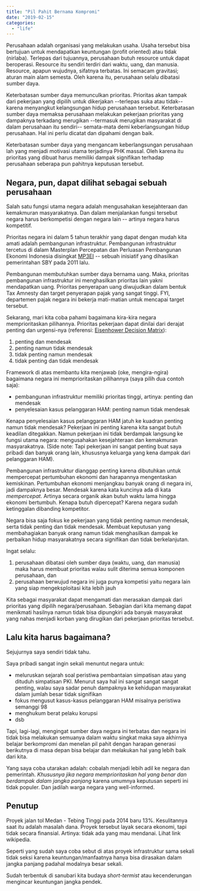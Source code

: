 ```yaml
---
title: "Pil Pahit Bernama Kompromi"
date: "2019-02-15"
categories: 
  - "life"
---
```


Perusahaan adalah organisasi yang melakukan usaha. Usaha tersebut bisa bertujuan untuk mendapatkan keuntungan (profit oriented) atau tidak (nirlaba). Terlepas dari tujuannya, perusahaan butuh resource untuk dapat beroperasi. Resource itu sendiri terdiri dari waktu, uang, dan manusia. Resource, apapun wujudnya, sifatnya terbatas. Ini semacam gravitasi; aturan main alam semesta. Oleh karena itu, perusahaan selalu dibatasi sumber daya.

Keterbatasan sumber daya memunculkan prioritas. Prioritas akan tampak dari pekerjaan yang dipilih untuk dikerjakan --terlepas suka atau tidak-- karena menyangkut kelangsungan hidup perusahaan tersebut. Keterbatasan sumber daya memaksa perusahaan melakukan pekerjaan prioritas yang dampaknya terkadang merugikan --termasuk merugikan masyarakat di dalam perusahaan itu sendiri-- semata-mata demi keberlangsungan hidup perusahaan. Hal ini perlu dicatat dan dipahami dengan baik.

Keterbatasan sumber daya yang mengancam keberlangsungan perusahaan lah yang menjadi motivasi utama terjadinya PHK massal. Oleh karena itu prioritas yang dibuat harus memiliki dampak signifikan terhadap perusahaan seberapa pun pahitnya keputusan tersebut.

## Negara, pun, dapat dilihat sebagai sebuah perusahaan

Salah satu fungsi utama negara adalah mengusahakan kesejahteraan dan kemakmuran masyarakatnya. Dan dalam menjalankan fungsi tersebut negara harus berkompetisi dengan negara lain -- artinya negara harus kompetitif.

Prioritas negara ini dalam 5 tahun terakhir yang dapat dengan mudah kita amati adalah pembangunan infrastruktur. Pembangunan infrastruktur tercetus di dalam Masterplan Percepatan dan Perluasan Pembangunan Ekonomi Indonesia disingkat [MP3EI](https://id.wikipedia.org/wiki/Masterplan_Percepatan_dan_Perluasan_Pembangunan_Ekonomi_Indonesia) -- sebuah inisiatif yang dihasilkan pemerintahan SBY pada 2011 lalu.

Pembangunan membutuhkan sumber daya bernama uang. Maka, prioritas pembangunan infrastruktur ini menghasilkan prioritas lain yakni mendapatkan uang. Prioritas penyerapan uang diwujudkan dalam bentuk Tax Amnesty dan target penyerapan pajak yang sangat tinggi. FYI, departemen pajak negara ini bekerja mati-matian untuk mencapai target tersebut.

Sekarang, mari kita coba pahami bagaimana kira-kira negara memprioritaskan pilihannya. Prioritas pekerjaan dapat dinilai dari derajat penting dan urgensi-nya (referensi: [Eisenhower Decision Matrix](https://www.artofmanliness.com/articles/eisenhower-decision-matrix/)):

1. penting dan mendesak
2. penting namun tidak mendesak
3. tidak penting namun mendesak
4. tidak penting dan tidak mendesak

Framework di atas membantu kita menjawab (oke, mengira-ngira) bagaimana negara ini memprioritaskan pilihannya (saya pilih dua contoh saja):

- pembangunan infrastruktur memiliki prioritas tinggi, artinya: penting dan mendesak
- penyelesaian kasus pelanggaran HAM: penting namun tidak mendesak

Kenapa penyelesaian kasus pelanggaran HAM jatuh ke kuadran penting namun tidak mendesak? Pekerjaan ini penting karena kita sangat butuh keadilan ditegakkan. Namun pekerjaan ini tidak berdampak langsung ke fungsi utama negara: mengusahakan kesejahteraan dan kemakmuran masyarakatnya. (Side note: Tapi pekerjaan ini sangat penting buat saya pribadi dan banyak orang lain, khususnya keluarga yang kena dampak dari pelanggaran HAM).

Pembangunan infrastruktur dianggap penting karena dibutuhkan untuk mempercepat pertumbuhan ekonomi dan harapannya mengentaskan kemiskinan. Pertumbuhan ekonomi menjangkau banyak orang di negara ini, jadi dampaknya besar. Mendesak karena kata kuncinya ada di kata _mempercepat_. Artinya secara organik akan butuh waktu lama hingga ekonomi bertumbuh. Kenapa butuh dipercepat? Karena negara sudah ketinggalan dibanding kompetitor.

Negara bisa saja fokus ke pekerjaan yang tidak penting namun mendesak, serta tidak penting dan tidak mendesak. Membuat keputusan yang membahagiakan banyak orang namun tidak menghasilkan dampak ke perbaikan hidup masyarakatnya secara signifikan dan tidak berkelanjutan.

Ingat selalu:

1. perusahaan dibatasi oleh sumber daya (waktu, uang, dan manusia) maka harus membuat prioritas walau sulit diterima semua komponen perusahaan, dan
2. perusahaan berwujud negara ini juga punya kompetisi yaitu negara lain yang siap mengeksploitasi kita lebih jauh

Kita sebagai masyarakat dapat mengamati dan merasakan dampak dari prioritas yang dipilih negara/perusahaan. Sebagian dari kita memang dapat menikmati hasilnya namun tidak bisa dipungkiri ada banyak masyarakat yang nahas menjadi korban yang dirugikan dari pekerjaan prioritas tersebut.

## Lalu kita harus bagaimana?

Sejujurnya saya sendiri tidak tahu.

Saya pribadi sangat ingin sekali menuntut negara untuk:

- meluruskan sejarah soal peristiwa pembantaian simpatisan atau yang dituduh simpatisan PKI. Menurut saya hal ini sangat sangat sangat penting, walau saya sadar penuh dampaknya ke kehidupan masyarakat dalam jumlah besar tidak signifikan
- fokus mengusut kasus-kasus pelanggaran HAM misalnya peristiwa semanggi 98
- menghukum berat pelaku korupsi
- dsb

Tapi, lagi-lagi, mengingat sumber daya negara ini terbatas dan negara ini tidak bisa melakukan semuanya dalam waktu singkat maka saya akhirnya belajar berkompromi dan menelan pil pahit dengan harapan generasi berikutnya di masa depan bisa belajar dan melakukan hal yang lebih baik dari kita.

Yang saya coba utarakan adalah: cobalah menjadi lebih adil ke negara dan pemerintah. _Khususnya jika negara memprioritaskan hal yang benar dan berdampak dalam jangka panjang_ karena umumnya keputusan seperti ini tidak populer. Dan jadilah warga negara yang well-informed.

## Penutup

Proyek jalan tol Medan - Tebing Tinggi pada 2014 baru 13%. Kesulitannya saat itu adalah masalah dana. Proyek tersebut layak secara ekonomi, tapi tidak secara finansial. Artinya: tidak ada yang mau mendanai. Lihat link wikipedia.

Seperti yang sudah saya coba sebut di atas proyek infrastruktur sama sekali tidak seksi karena keuntungan/manfaatnya hanya bisa dirasakan dalam jangka panjang padahal modalnya besar sekali.

Sudah terbentuk di sanubari kita budaya _short-termist_ atau kecenderungan mengincar keuntungan jangka pendek.
